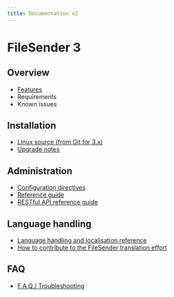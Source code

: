 ```yaml
---
title: Documentation v3
---
```


# FileSender 3

## Overview

* [Features](features/)
* Requirements
* Known issues

## Installation

* [Linux source (from Git for 3.x)](install/)
* [Upgrade notes](development-upgrade-notes/)

## Administration

* [Configuration directives](admin/configuration/)
* [Reference guide](admin/reference/)
* [RESTful API reference guide](rest/)

## Language handling

* [Language handling and localisation reference](i18n/)
* [How to contribute to the FileSender translation effort](i18n/#how_to_contribute_to_the_filesender_3.0_translation_effort)

## FAQ

* [F.A.Q / Troubleshooting](faq/)

